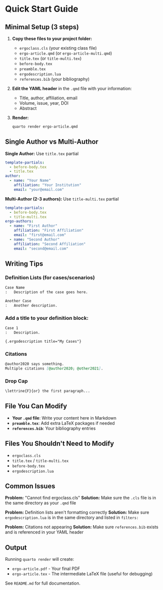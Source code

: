 # Quick Start Guide

## Minimal Setup (3 steps)

1. **Copy these files to your project folder:**
   - `ergoclass.cls` (your existing class file)
   - `ergo-article.qmd` (or `ergo-article-multi.qmd`)
   - `title.tex` (or `title-multi.tex`)
   - `before-body.tex`
   - `preamble.tex`
   - `ergodescription.lua`
   - `references.bib` (your bibliography)

2. **Edit the YAML header** in the `.qmd` file with your information:
   - Title, author, affiliation, email
   - Volume, issue, year, DOI
   - Abstract

3. **Render:**
   ```bash
   quarto render ergo-article.qmd
   ```

## Single Author vs Multi-Author

**Single Author:** Use `title.tex` partial
```yaml
template-partials:
  - before-body.tex
  - title.tex
author:
  - name: "Your Name"
    affiliation: "Your Institution"
    email: "your@email.com"
```

**Multi-Author (2-3 authors):** Use `title-multi.tex` partial
```yaml
template-partials:
  - before-body.tex
  - title-multi.tex
ergo-authors:
  - name: "First Author"
    affiliation: "First Affiliation"
    email: "first@email.com"
  - name: "Second Author"
    affiliation: "Second Affiliation"
    email: "second@email.com"
```

## Writing Tips

### Definition Lists (for cases/scenarios)
```markdown
Case Name
:   Description of the case goes here.

Another Case
:   Another description.
```

### Add a title to your definition block:
```markdown
Case 1
:   Description.

{.ergodescription title="My Cases"}
```

### Citations
```markdown
@author2020 says something.
Multiple citations [@author2020; @other2021].
```

### Drop Cap
```markdown
\lettrine{F}{or} the first paragraph...
```

## File You Can Modify

- **Your `.qmd` file**: Write your content here in Markdown
- **`preamble.tex`**: Add extra LaTeX packages if needed
- **`references.bib`**: Your bibliography entries

## Files You Shouldn't Need to Modify

- `ergoclass.cls`
- `title.tex` / `title-multi.tex`
- `before-body.tex`
- `ergodescription.lua`

## Common Issues

**Problem:** "Cannot find ergoclass.cls"
**Solution:** Make sure the `.cls` file is in the same directory as your `.qmd` file

**Problem:** Definition lists aren't formatting correctly
**Solution:** Make sure `ergodescription.lua` is in the same directory and listed in `filters:`

**Problem:** Citations not appearing
**Solution:** Make sure `references.bib` exists and is referenced in your YAML header

## Output

Running `quarto render` will create:
- `ergo-article.pdf` - Your final PDF
- `ergo-article.tex` - The intermediate LaTeX file (useful for debugging)

See `README.md` for full documentation.
